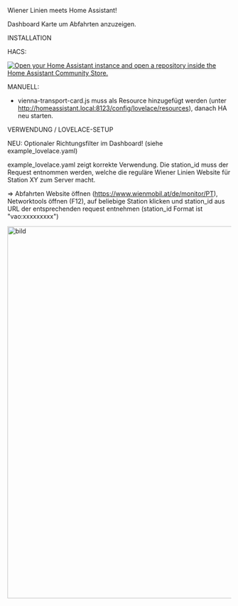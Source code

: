 Wiener Linien meets Home Assistant! 



Dashboard Karte um Abfahrten anzuzeigen.




INSTALLATION 

HACS:

<a href="https://my.home-assistant.io/redirect/hacs_repository/?owner=0Paul89&repository=vienna-transport-card" target="_blank" rel="noreferrer noopener"><img src="https://my.home-assistant.io/badges/hacs_repository.svg" alt="Open your Home Assistant instance and open a repository inside the Home Assistant Community Store." /></a>



MANUELL:

- vienna-transport-card.js muss als Resource hinzugefügt werden (unter http://homeassistant.local:8123/config/lovelace/resources), danach HA neu starten.



VERWENDUNG / LOVELACE-SETUP 

NEU: Optionaler Richtungsfilter im Dashboard! (siehe example_lovelace.yaml)

example_lovelace.yaml zeigt korrekte Verwendung. Die station_id muss der Request entnommen werden, welche die reguläre Wiener Linien Website für Station XY zum Server macht. 

  => Abfahrten Website öffnen (https://www.wienmobil.at/de/monitor/PT), Networktools öffnen (F12), auf beliebige Station klicken und station_id aus URL der entsprechenden request entnehmen (station_id Format ist "vao:xxxxxxxxx") 

<img width="511" height="836" alt="bild" src="https://github.com/user-attachments/assets/9ea0a889-5c83-46a0-9594-282793b26e9e" />
